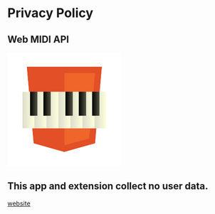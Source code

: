 # Privacy Policy

## Web MIDI API
![Web MIDI API](256.png)

## This app and extension collect no user data.

[website](https://jazz-soft.net)